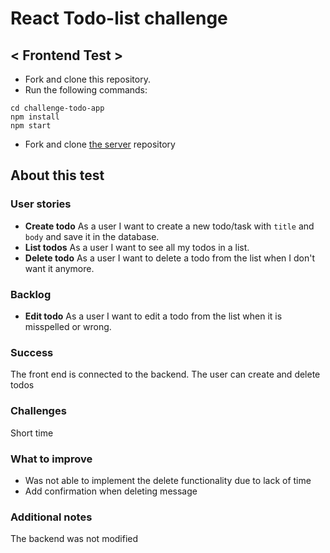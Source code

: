# React Todo-list challenge

## < Frontend Test >

- Fork and clone this repository.
- Run the following commands:
```
cd challenge-todo-app
npm install
npm start
```
- Fork and clone [the server](https://github.com/inkala/challenge-todo-api) repository

## About this test

### User stories
- **Create todo** As a user I want to create a new todo/task with `title` and `body` and save it in the database.
- **List todos** As a user I want to see all my todos in a list.
- **Delete todo** As a user I want to delete a todo from the list when I don't want it anymore.

### Backlog
- **Edit todo** As a user I want to edit a todo from the list when it is misspelled or wrong.

### Success
The front end is connected to the backend.
The user can create and delete todos

### Challenges
Short time

### What to improve
- Was not able to implement the delete functionality due to lack of time
- Add confirmation when deleting message

### Additional notes
The backend was not modified


